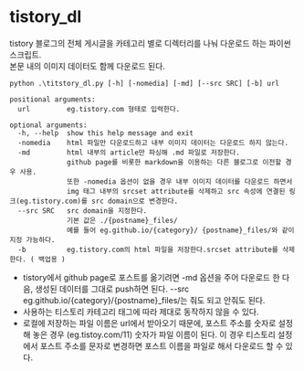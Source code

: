 # tistory_dl

tistory 블로그의 전체 게시글을 카테고리 별로 디렉터리를 나눠 다운로드 하는 파이썬 스크립트.  
본문 내의 이미지 데이터도 함께 다운로드 된다.  

`python .\titstory_dl.py [-h] [-nomedia] [-md] [--src SRC] [-b] url`

```
positional arguments:  
  url         eg.tistory.com 형태로 입력한다.  
  
optional arguments:  
  -h, --help  show this help message and exit  
  -nomedia    html 파일만 다운로드하고 내부 이미지 데이터는 다운로드 하지 않는다.  
  -md         html 내부의 article만 파싱해 .md 파일로 저장한다.  
              github page를 비롯한 markdown을 이용하는 다른 블로그로 이전할 경우 사용.
              또한 -nomedia 옵션이 없을 경우 내부 이미지 데이터를 다운로드 하면서
              img 태그 내부의 srcset attribute를 삭제하고 src 속성에 연결된 링크(eg.tistory.com)를 src domain으로 변경한다.   
  --src SRC   src domain을 지정한다.
              기본 값은 ./{postname}_files/  
              예를 들어 eg.github.io/{category}/ {postname}_files/와 같이 지정 가능하다.  
  -b          eg.tistory.com의 html 파일을 저장한다.srcset attribute를 삭제한다. ( 백업용 )
```

* tistory에서 github page로 포스트를 옮기려면 -md 옵션을 주어 다운로드 한 다음, 생성된 데이터를 그대로 push하면 된다. --src eg.github.io/{category}/{postname}_files/는 줘도 되고 안줘도 된다.
* 사용하는 티스토리 카테고리 태그에 따라 제대로 동작하지 않을 수 있다.
* 로컬에 저장하는 파일 이름은 url에서 받아오기 때문에, 포스트 주소를 숫자로 설정해 놓은 경우 (eg.tistoy.com/11) 숫자가 파일 이름이 된다. 이 경우 티스토리 설정에서 포스트 주소를 문자로 변경하면 포스트 이름을 파일로 해서 다운로드 할 수 있다.
